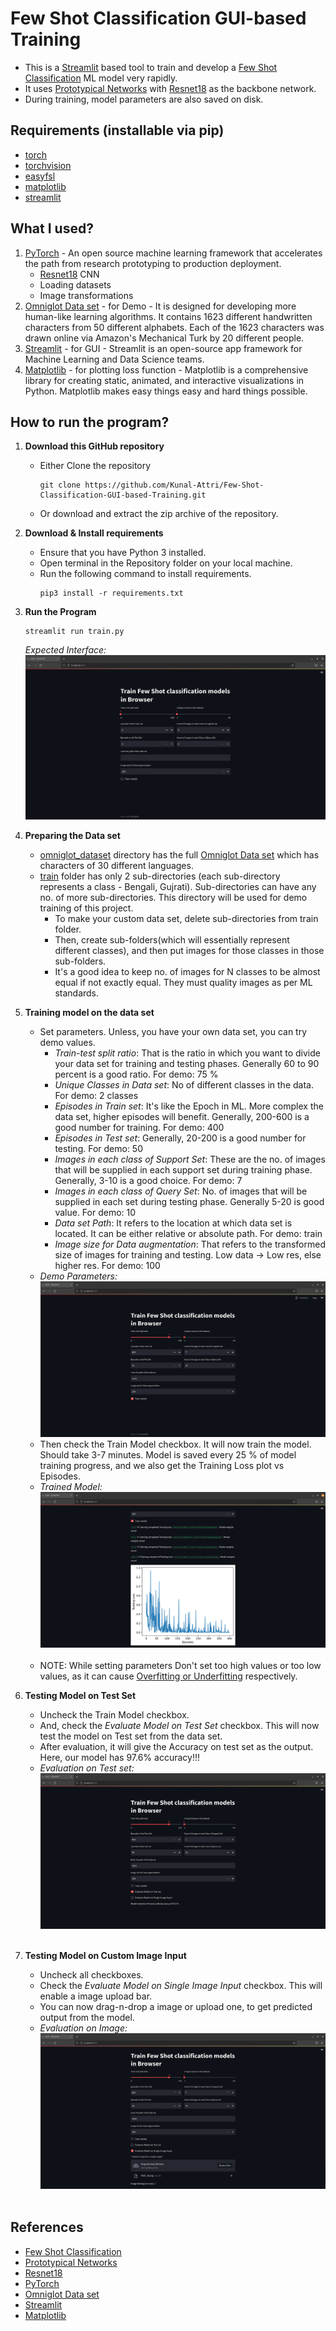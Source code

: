 # Few Shot Classification GUI-based Training
- This is a [Streamlit](https://streamlit.io/) based tool to train and develop a [Few Shot Classification](https://neptune.ai/blog/understanding-few-shot-learning-in-computer-vision) ML model very rapidly. 
- It uses [Prototypical Networks](https://towardsdatascience.com/few-shot-learning-with-prototypical-networks-87949de03ccd) with [Resnet18](https://pytorch.org/vision/main/models/generated/torchvision.models.resnet18.html) as the backbone network.
- During training, model parameters are also saved on disk.


## Requirements (installable via pip)
- [torch](https://pypi.org/project/torch/)
- [torchvision](https://pypi.org/project/torchvision/)
- [easyfsl](https://pypi.org/project/easyfsl/)
- [matplotlib](https://pypi.org/project/matplotlib/)
- [streamlit](https://pypi.org/project/streamlit/)

## What I used?
1. [PyTorch](https://pytorch.org/) - An open source machine learning framework that accelerates the path from research prototyping to production deployment.
	- [Resnet18](https://pytorch.org/vision/main/models/generated/torchvision.models.resnet18.html) CNN
	- Loading datasets
	- Image transformations
2. [Omniglot Data set](https://github.com/brendenlake/omniglot) - for Demo - It is designed for developing more human-like learning algorithms. It contains 1623 different handwritten characters from 50 different alphabets. Each of the 1623 characters was drawn online via Amazon's Mechanical Turk by 20 different people. 
3. [Streamlit](https://streamlit.io/) - for GUI - Streamlit is an open-source app framework for Machine Learning and Data Science teams.
3. [Matplotlib](https://matplotlib.org/) - for plotting loss function - Matplotlib is a comprehensive library for creating static, animated, and interactive visualizations in Python. Matplotlib makes easy things easy and hard things possible.

## How to run the program?
1. **Download this GitHub repository**
	- Either Clone the repository
		```
		git clone https://github.com/Kunal-Attri/Few-Shot-Classification-GUI-based-Training.git
		```
	- Or download and extract the zip archive of the repository.

2. **Download & Install requirements**
	- Ensure that you have Python 3 installed.
	- Open terminal in the Repository folder on your local machine.
	- Run the following command to install requirements.
		```
		pip3 install -r requirements.txt
 		```
3. **Run the Program**
	```
	streamlit run train.py
	```
	*Expected Interface:*
	<img src="https://github.com/Kunal-Attri/Few-Shot-Classification-GUI-based-Training/blob/main/images/interface.png?raw=true">
4. **Preparing the Data set**
	- [omniglot_dataset](omniglot) directory has the full [Omniglot Data set](https://github.com/brendenlake/omniglot) which has characters of 30 different languages.
	- [train](train) folder has only 2 sub-directories (each sub-directory represents a class - Bengali, Gujrati). Sub-directories can have any no. of more sub-directories. This directory will be used for demo training of this project.
		- To make your custom data set, delete sub-directories from train folder.
		- Then, create sub-folders(which will essentially represent different classes), and then put images for those classes in those sub-folders.
		- It's a good idea to keep no. of images for N classes to be almost equal if not exactly equal. They must quality images as per ML standards.
5. **Training model on the data set**
	+ Set parameters. Unless, you have your own data set, you can try demo values.
		+ *Train-test split ratio*: That is the ratio in which you want to divide your data set for training and testing phases. Generally 60 to 90 percent is a good ratio. For demo: 75 %
		+ *Unique Classes in Data set*: No of different classes in the data. For demo: 2 classes
		+ *Episodes in Train set*: It's like the Epoch in ML. More complex the data set, higher episodes will benefit. Generally, 200-600 is a good number for training. For demo: 400
		+ *Episodes in Test set*: Generally, 20-200 is a good number for testing. For demo: 50
		+ *Images in each class of Support Set*: These are the no. of images that will be supplied in each support set during training phase. Generally, 3-10 is a good choice. For demo: 7
		+ *Images in each class of Query Set*: No. of images that will be supplied in each set during testing phase. Generally 5-20 is good value. For demo: 10
		+ *Data set Path*: It refers to the location at which data set is located. It can be either relative or absolute path. For demo: train
		+ *Image size for Data augmentation*: That refers to the transformed size of images for training and testing. Low data -> Low res, else higher res. For demo: 100
	+ *Demo Parameters:*
	<img src="https://github.com/Kunal-Attri/Few-Shot-Classification-GUI-based-Training/blob/main/images/demo_parameters.png?raw=true"><br>
	+ Then check the Train Model checkbox. It will now train the model. Should take 3-7 minutes. Model is saved every 25 % of model training progress, and we also get the Training Loss plot vs Episodes.
	+ *Trained Model:* 
	<img src="https://github.com/Kunal-Attri/Few-Shot-Classification-GUI-based-Training/blob/main/images/trained.png?raw=true"><br><br>
	- NOTE: While setting parameters Don't set too high values or too low values, as it can cause [Overfitting or Underfitting](https://www.geeksforgeeks.org/underfitting-and-overfitting-in-machine-learning/) respectively.
6. **Testing Model on Test Set**
	- Uncheck the Train Model checkbox.
	- And, check the *Evaluate Model on Test Set* checkbox. This will now test the model on Test set from the data set.
	- After evaluation, it will give the Accuracy on test set as the output. Here, our model has 97.6% accuracy!!!
	- *Evaluation on Test set:*
	<img src="https://github.com/Kunal-Attri/Few-Shot-Classification-GUI-based-Training/blob/main/images/evaluation_testset.png?raw=true"><br><br>
7. **Testing Model on Custom Image Input**
	- Uncheck all checkboxes.
	- Check the *Evaluate Model on Single Image Input* checkbox. This will enable a image upload bar.
	- You can now drag-n-drop a image or upload one, to get predicted output from the model.
	- *Evaluation on Image:*
	<img src="https://github.com/Kunal-Attri/Few-Shot-Classification-GUI-based-Training/blob/main/images/evaluation_image.png?raw=true"><br><br>

## References
- [Few Shot Classification](https://neptune.ai/blog/understanding-few-shot-learning-in-computer-vision)
- [Prototypical Networks](https://towardsdatascience.com/few-shot-learning-with-prototypical-networks-87949de03ccd)
- [Resnet18](https://pytorch.org/vision/main/models/generated/torchvision.models.resnet18.html)
- [PyTorch](https://pytorch.org/)
- [Omniglot Data set](https://github.com/brendenlake/omniglot)
- [Streamlit](https://streamlit.io/)
- [Matplotlib](https://matplotlib.org/)
